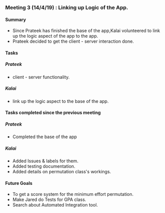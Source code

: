 ### Meeting 3 (14/4/19) : Linking up Logic of the App.

#### Summary 
- Since Prateek has finished the base of the app,Kalai volunteered to link up the logic aspect of the app to the app.
- Prateek decided to get the client - server interaction done.

#### Tasks
##### Prateek
- client - server functionality.
##### Kalai
- link up the logic aspect to the base of the app.

#### Tasks completed since the previous meeting
##### Prateek
- Completed the base of the app
##### Kalai
- Added Issues & labels for them.
- Added testing documentation.
- Added details on permutation class's workings.

#### Future Goals
- To get a score system for the minimum effort permutation.
- Make Jared do Tests for GPA class.
- Search about Automated Integration tool.